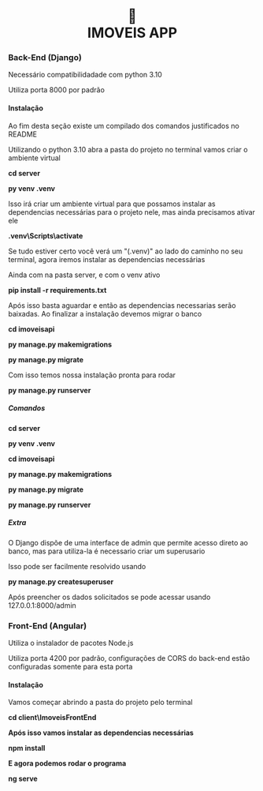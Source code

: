 <h1 align="center">
📄<br>IMOVEIS APP
</h1>

<h3>Back-End (Django)</h3>
<p>Necessário compatibilidadade com python 3.10</p>
<p>Utiliza porta 8000 por padrão</p>
<h4>Instalação</h4>
<p>Ao fim desta seção existe um compilado dos comandos justificados no README</p>
<p>Utilizando o python 3.10 abra a pasta do projeto no terminal vamos criar o ambiente virtual</p>
<b><p>cd server</p>
<p>py venv .venv</p></b>
<p>Isso irá criar um ambiente virtual para que possamos instalar as dependencias necessárias para o projeto nele, mas ainda precisamos ativar ele</p>
<b><p>.venv\Scripts\activate</p></b>
<p>Se tudo estiver certo você verá um "(.venv)" ao lado do caminho no seu terminal, agora iremos instalar as dependencias necessárias</p>
<p>Ainda com na pasta server, e com o venv ativo</p>
<b><p>pip install -r requirements.txt</p></b>
<p>Após isso basta aguardar e então as dependencias necessarias serão baixadas. Ao finalizar a instalação devemos migrar o banco</p>
<b><p>cd imoveisapi</p></b>
<b><p>py manage.py makemigrations</p></b>
<b><p>py manage.py migrate</p></b>
<p>Com isso temos nossa instalação pronta para rodar</p>
<b><p>py manage.py runserver</p></b>

<h5>Comandos</h5>
<b><p>cd server</p>
<p>py venv .venv</p>
<p>cd imoveisapi</p>
<p>py manage.py makemigrations</p>
<p>py manage.py migrate
<p>py manage.py runserver</p></b>

<h5>Extra</h5>
<p>O Django dispõe de uma interface de admin que permite acesso direto ao banco, mas para utiliza-la é necessario criar um superusario</p>
<p>Isso pode ser facilmente resolvido usando</p>
<b><p>py manage.py createsuperuser</p></b>
<p>Após preencher os dados solicitados se pode acessar usando 127.0.0.1:8000/admin</p>

<h3>Front-End (Angular)</h3>

<p>Utiliza o instalador de pacotes Node.js</p>
<p>Utiliza porta 4200 por padrão, configurações de CORS do back-end estão configuradas somente para esta porta</p>

<h4>Instalação</h4>

<p>Vamos começar abrindo a pasta do projeto pelo terminal</p>
<b><p>cd client\ImoveisFrontEnd</p>
<p>Após isso vamos instalar as dependencias necessárias</p>
<b><p>npm install</p></b>
<p>E agora podemos rodar o programa</p>
<b><p>ng serve</p></b>



